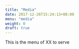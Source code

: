 ```yaml
---
title: "Media"
date: 2017-12-26T15:24:13+08:00
menu: "media"
weight: 0
draft: true
---
```


This is the menu of XX to serve